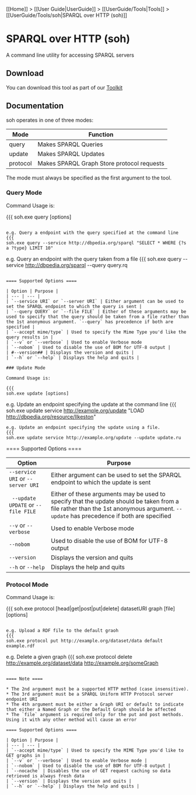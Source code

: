 [[Home]] > [[User Guide|UserGuide]] > [[UserGuide/Tools|Tools]] > [[UserGuide/Tools/soh|SPARQL over HTTP (soh)]]

# SPARQL over HTTP (soh) 

A command line utility for accessing SPARQL servers

## Download 

You can download this tool as part of our [Toolkit](http://www.dotnetrdf.org?content.asp?pageID=Download%20dotNetRDF%20Toolkit%20for%20Windows)

## Documentation 

soh operates in one of three modes:

| Mode | Function |
| --- | --- |
| query | Makes SPARQL Queries |
| update | Makes SPARQL Updates |
| protocol | Makes SPARQL Graph Store protocol requests |

The mode must always be specified as the first argument to the tool.

### Query Mode 

Command Usage is:

{{{
soh.exe query [options]
```

e.g. Query a endpoint with the query specified at the command line 
{{{
soh.exe query --service http://dbpedia.org/sparql "SELECT * WHERE {?s a ?type} LIMIT 10"
```
e.g. Query an endpoint with the query taken from a file
{{{
soh.exe query --service http://dbpedia.org/sparql --query query.rq
```

==== Supported Options ====

| Option | Purpose |
| --- | --- |
| `--service URI` or `--server URI` | Either argument can be used to set the SPARQL endpoint to which the query is sent |
| `--query QUERY` or `--file FILE` | Either of these arguments may be used to specify that the query should be taken from a file rather than the 1st anonymous argument. `--query` has precedence if both are specified |
| `--accept mime/type` | Used to specify the Mime Type you'd like the query results in |
| `--v` or `--verbose` | Used to enable Verbose mode
| `--nobom` | Used to disable the use of BOM for UTF-8 output |
| #--version## | Displays the version and quits |
| `--h` or `--help` | Displays the help and quits |

### Update Mode 

Command Usage is:

{{{
soh.exe update [options]
```

e.g. Update an endpoint specifying the update at the command line
{{{
soh.exe update service http://example.org/update "LOAD <http://dbpedia.org/resource/Ilkeston>"
```
e.g. Update an endpoint specifying the update using a file.
{{{
soh.exe update service http://example.org/update --update update.ru
```

==== Supported Options ====

| Option | Purpose |
| --- | --- |
| `--service URI` or `--server URI` | Either argument can be used to set the SPARQL endpoint to which the update is sent |
` --update UPDATE` or `--file FILE` | Either of these arguments may be used to specify that the update should be taken from a file rather than the 1st anonymous argument. `--update` has precedence if both are specified |
| `--v` or `--verbose` | Used to enable Verbose mode |
| `--nobom` | Used to disable the use of BOM for UTF-8 output |
| `--version` | Displays the version and quits |
| `--h` or `--help` | Displays the help and quits |

### Protocol Mode 

Command Usage is:

{{{
soh.exe protocol [head|get|post|put|delete] datasetURI graph [file] [options]
```

e.g. Upload a RDF file to the default graoh
{{{
soh.exe protocol put http://example.org/dataset/data default example.rdf
```

e.g. Delete a given graph
{{{
soh.exe protocol delete http://example.org/dataset/data http://example.org/someGraph
```

==== Note ====

* The 2nd argument must be a supported HTTP method (case insensitive).
* The 3rd argument must be a SPARQL Uniform HTTP Protocol server endpoint URI
* The 4th argument must be either a Graph URI or default to indicate that either a Named Graph or the Default Graph should be affected
* The `file` argument is required only for the put and post methods. Using it with any other method will cause an error

==== Supported Options ====

| Option | Purpose |
| --- | --- |
| `--accept mime/type` | Used to specify the MIME Type you'd like to GET graphs in |
| `--v` or `--verbose` | Used to enable Verbose mode |
| `--nobom` | Used to disable the use of BOM for UTF-8 output |
| `--nocache` | Disables the use of GET request caching so data retrieved is always fresh data
| `--version` | Displays the version and quits |
| `--h` or `--help` | Displays the help and quits |